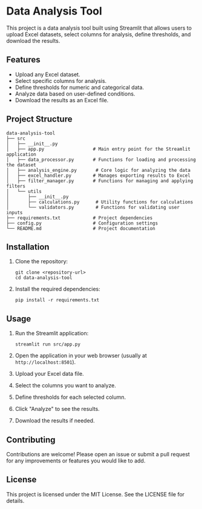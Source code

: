 # Data Analysis Tool

This project is a data analysis tool built using Streamlit that allows users to upload Excel datasets, select columns for analysis, define thresholds, and download the results. 

## Features

- Upload any Excel dataset.
- Select specific columns for analysis.
- Define thresholds for numeric and categorical data.
- Analyze data based on user-defined conditions.
- Download the results as an Excel file.

## Project Structure

```
data-analysis-tool
├── src
│   ├── __init__.py
│   ├── app.py                  # Main entry point for the Streamlit application
│   ├── data_processor.py       # Functions for loading and processing the dataset
│   ├── analysis_engine.py       # Core logic for analyzing the data
│   ├── excel_handler.py        # Manages exporting results to Excel
│   ├── filter_manager.py       # Functions for managing and applying filters
│   └── utils
│       ├── __init__.py
│       ├── calculations.py      # Utility functions for calculations
│       └── validators.py        # Functions for validating user inputs
├── requirements.txt            # Project dependencies
├── config.py                   # Configuration settings
└── README.md                   # Project documentation
```

## Installation

1. Clone the repository:
   ```
   git clone <repository-url>
   cd data-analysis-tool
   ```

2. Install the required dependencies:
   ```
   pip install -r requirements.txt
   ```

## Usage

1. Run the Streamlit application:
   ```
   streamlit run src/app.py
   ```

2. Open the application in your web browser (usually at `http://localhost:8501`).

3. Upload your Excel data file.

4. Select the columns you want to analyze.

5. Define thresholds for each selected column.

6. Click "Analyze" to see the results.

7. Download the results if needed.

## Contributing

Contributions are welcome! Please open an issue or submit a pull request for any improvements or features you would like to add.

## License

This project is licensed under the MIT License. See the LICENSE file for details.